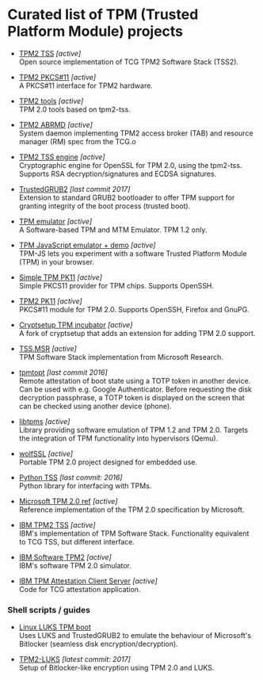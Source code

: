 # Curated list of TPM (Trusted Platform Module) projects

- [TPM2 TSS](https://github.com/tpm2-software/tpm2-tss) _[active]_ <br>
Open source implementation of TCG TPM2 Software Stack (TSS2).

- [TPM2 PKCS#11](https://github.com/tpm2-software/tpm2-pkcs11) _[active]_ <br>
A PKCS#11 interface for TPM2 hardware.

- [TPM2 tools](https://github.com/tpm2-software/tpm2-tools) _[active]_ <br>
TPM 2.0 tools based on tpm2-tss.

- [TPM2 ABRMD](https://github.com/tpm2-software/tpm2-abrmd) _[active]_ <br>
System daemon implementing TPM2 access broker (TAB) and resource manager (RM) spec from the TCG.o

- [TPM2 TSS engine](https://github.com/tpm2-software/tpm2-tss-engine) _[active]_ <br>
Cryptographic engine for OpenSSL for TPM 2.0, using the tpm2-tss. Supports RSA decryption/signatures and ECDSA signatures.

- [TrustedGRUB2](https://github.com/Rohde-Schwarz-Cybersecurity/TrustedGRUB2) _[last commit 2017]_ <br>
Extension to standard GRUB2 bootloader to offer TPM support for granting integrity of the boot process (trusted boot).

- [TPM emulator](https://github.com/PeterHuewe/tpm-emulator) _[active]_ <br>
A Software-based TPM and MTM Emulator. TPM 1.2 only.

- [TPM JavaScript emulator + demo](https://google.github.io/tpm-js/) _[active]_ <br>
TPM-JS lets you experiment with a software Trusted Platform Module (TPM) in your browser.

- [Simple TPM PK11](https://github.com/ThomasHabets/simple-tpm-pk11)  _[active]_ <br>
Simple PKCS11 provider for TPM chips. Supports OpenSSH.

- [TPM2 PK11](https://github.com/irtimmer/tpm2-pk11)  _[active]_ <br>
PKCS#11 module for TPM 2.0. Supports OpenSSH, Firefox and GnuPG.

- [Cryptsetup TPM incubator](https://github.com/AndreasFuchsSIT/cryptsetup-tpm-incubator) _[active]_ <br>
A fork of cryptsetup that adds an extension for adding TPM 2.0 support.

- [TSS.MSR](https://github.com/Microsoft/TSS.MSR) _[active]_ <br>
TPM Software Stack implementation from Microsoft Research.

- [tpmtopt](https://github.com/mjg59/tpmtotp) _[last commit 2016]_ <br>
Remote attestation of boot state using a TOTP token in another device. Can be used with e.g. Google Authenticator. Before requesting the disk decryption passphrase, a TOTP token is displayed on the screen that can be checked using another device (phone).

- [libtpms](https://github.com/stefanberger/libtpms) _[active]_ <br>
Library providing software emulation of TPM 1.2 and TPM 2.0. Targets the integration of TPM functionality into hypervisors (Qemu).

- [wolfSSL](https://github.com/wolfSSL/wolfTPM) _[active]_ <br>
Portable TPM 2.0 project designed for embedded use.

- [Python TSS](https://github.com/mjg59/python-tss) _[last commit: 2016]_ <br>
Python library for interfacing with TPMs.

- [Microsoft TPM 2.0 ref](https://github.com/Microsoft/ms-tpm-20-ref) _[active]_ <br>
Reference implementation of the TPM 2.0 specification by Microsoft.

- [IBM TPM2 TSS](https://sourceforge.net/projects/ibmtpm20tss/) _[active]_ <br>
IBM's implementation of TPM Software Stack. Functionality equivalent to TCG TSS, but different interface.

- [IBM Software TPM2](https://sourceforge.net/projects/ibmswtpm2/) _[active]_ <br>
IBM's software TPM 2.0 simulator.

- [IBM TPM Attestation Client Server](https://sourceforge.net/projects/ibmtpm20acs/) _[active]_ <br>
Code for TCG attestation application.

### Shell scripts / guides
- [Linux LUKS TPM boot](https://github.com/fox-it/linux-luks-tpm-boot) <br>
Uses LUKS and TrustedGRUB2 to emulate the behaviour of Microsoft's Bitlocker (seamless disk encryption/decryption).

- [TPM2-LUKS](https://github.com/rqou/tpm2-luks) _[latest commit: 2017]_ <br>
Setup of Bitlocker-like encryption using TPM 2.0 and LUKS.
